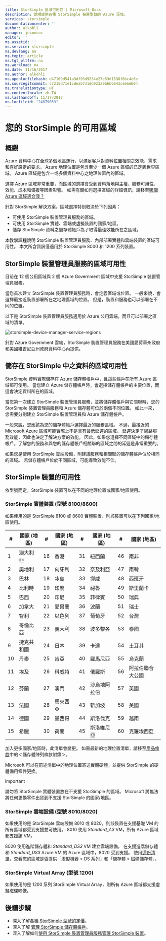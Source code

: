 ```yaml
---
title: StorSimple 區域可用性 | Microsoft Docs
description: 說明提供各種 StorSimple 裝置型號的 Azure 區域。
services: storsimple
documentationcenter: ''
author: alkohli
manager: jeconnoc
editor: ''
ms.assetid: ''
ms.service: storsimple
ms.devlang: na
ms.topic: article
ms.tgt_pltfrm: na
ms.workload: na
ms.date: 11/16/2017
ms.author: alkohli
ms.openlocfilehash: d47109d541a3df93d9234e27e53d1538f6bc4c6e
ms.sourcegitcommit: c7215d71e1cdeab731dd923a9b6b6643cee6eb04
ms.translationtype: HT
ms.contentlocale: zh-TW
ms.lasthandoff: 11/17/2017
ms.locfileid: "24879053"
---
```

# <a name="available-regions-for-your-storsimple"></a>您的 StorSimple 的可用區域

## <a name="overview"></a>概觀

Azure 資料中心在全球多個地區運行，以滿足客戶對資料位置相關之效能、需求和喜好設定的要求。 Azure 地理位置是包含至少一個 Azure 區域的已定義世界區域。 Azure 區域是包含一或多個資料中心之地理位置內的區域。

選擇 Azure 區域非常重要，而區域的選擇會受到資料落地與主權、服務可用性、效能、成本和備援等因素影響。 如需有關如何選擇區域的詳細資訊，請移至[哪個 Azure 區域適合我？](https://azure.microsoft.com/overview/datacenters/how-to-choose/)

針對 StorSimple 解決方案，區域選擇特別取決於下列因素：

- 可使用 StorSimple 裝置管理員服務的區域。
- 可使用 StorSimple 實體、雲端或虛擬裝置的國家/地區。
- 儲存 StorSimple 資料之儲存體帳戶為了取得最佳效能所在之區域。

本教學課程說明 StorSimple 裝置管理員服務、內部部署實體和雲端裝置的區域可用性。 本文所含資訊僅適用於 StorSimple 8000 和 1200 系列裝置。

## <a name="region-availability-for-storsimple-device-manager-service"></a>StorSimple 裝置管理員服務的區域可用性

目前在 12 個公用區域與 2 個 Azure Government 區域中支援 StorSimple 裝置管理員服務。

當您首次建立 StorSimple 裝置管理員服務時，會定義區域或位置。 一般來說，會選擇最接近裝置部署所在之地理區域的位置。 但是，裝置和服務也可以部署在不同的位置。

以下是 StorSimple 裝置管理員服務適用於 Azure 公用雲端，而且可以部署之區域的清單。

![storsimple-device-manager-service-regions](./media/storsimple-region/storsimple-device-manager-service-regions.png)

針對 Azure Government 雲端，StorSimple 裝置管理員服務在美國愛荷華州政府和美國維吉尼亞州政府資料中心內提供。

## <a name="region-availability-for-data-stored-in-storsimple"></a>儲存在 StorSimple 中之資料的區域可用性

StorSimple 資料實際儲存在 Azure 儲存體帳戶中，且這些帳戶在所有 Azure 區域都可使用。 當您建立 Azure 儲存體帳戶時，會選擇儲存體帳戶的主要位置，而這會決定資料所在的區域。

當您第一次建立 StorSimple 裝置管理員服務，並將儲存體帳戶與它關聯時，您的 StorSimple 裝置管理員服務和 Azure 儲存體可位於兩個不同位置。 如此一來，您需要分別建立 StorSimple 裝置管理員和 Azure 儲存體帳戶。

一般來說，您應該為您的儲存體帳戶選擇最近的服務區域。 不過，最接近的 Microsoft Azure 區域可能實際上不是具有最低延遲的區域。 延遲決定了網路服務效能，因此也決定了解決方案的效能。 因此，如果您選擇不同區域中的儲存體帳戶，了解您的服務和與您的儲存體帳戶相關聯的區域之間的延遲是非常重要的。

如果您是使用 StorSimple 雲端設備，則建議服務和相關聯的儲存體帳戶位於相同的區域。 若儲存體帳戶位於不同區域，可能導致效能不佳。

## <a name="availability-of-storsimple-device"></a>StorSimple 裝置的可用性

依型號而定，StorSimple 裝置可以在不同的地理位置或國家/地區使用。

### <a name="storsimple-physical-device-models-81008600"></a>StorSimple 實體裝置 (型號 8100/8600)

如果使用的是 StorSimple 8100 或 8600 實體裝置，則該裝置可以在下列國家/地區使用。

| #  | 國家 (地區)        | #  | 國家 (地區)     | #  | 國家 (地區)      | #  | 國家 (地區)              |
|----|----------------|----|-------------|----|--------------|----|----------------------|
| 1  | 澳大利亞      | 16 | 香港   | 31 | 紐西蘭  | 46 | 南非         |
| 2  | 奧地利        | 17 | 匈牙利     | 32 | 奈及利亞      | 47 | 南韓          |
| 3  | 巴林        | 18 | 冰島     | 33 | 挪威       | 48 | 西班牙                |
| 4  | 比利時        | 19 | 印度       | 34 | 祕魯         | 49 | 斯里蘭卡            |
| 5  | 巴西         | 20 | 印尼   | 35 | 菲律賓  | 50 | 瑞典               |
| 6  | 加拿大         | 21 | 愛爾蘭     | 36 | 波蘭       | 51 | 瑞士          |
| 7  | 智利          | 22 | 以色列      | 37 | 葡萄牙     | 52 | 台灣               |
| 8  | 哥倫比亞       | 23 | 義大利       | 38 | 波多黎各  | 53 | 泰國             |
| 9  | 捷克共和國 | 24 | 日本       | 39 | 卡達        | 54 | 土耳其               |
| 10 | 丹麥        | 25 | 肯亞       | 40 | 羅馬尼亞      | 55 | 烏克蘭              |
| 11 | 埃及          | 26 | 科威特      | 41 | 俄羅斯       | 56 | 阿拉伯聯合大公國 |
| 12 | 芬蘭        | 27 | 澳門       | 42 | 沙烏地阿拉伯 | 57 | 英國       |
| 13 | 法國         | 28 | 馬來西亞    | 43 | 新加坡    | 58 | 美國        |
| 14 | 德國        | 29 | 墨西哥      | 44 | 斯洛伐克     | 59 | 越南              |
| 15 | 希臘         | 30 | 荷蘭 | 45 | 斯洛維尼亞     | 60 | 克羅埃西亞              |

加入更多國家/地區時，此清單會變更。 如需最新的地理位置清單，請移至[產品條款](https://www.microsoft.com/en-us/Licensing/product-licensing)中的＜儲存體陣列條款附錄＞。

Microsoft 可以在前述清單中的地理位置寄送實體硬體，並提供 StorSimple 的硬體備用零件更換。

> [!IMPORTANT]
> 請勿將 StorSimple 實體裝置放在不支援 StorSimple 的區域。 Microsoft 將無法將任何更換零件出貨到不支援 StorSimple 的國家/地區。

### <a name="storsimple-cloud-appliance-models-80108020"></a>StorSimple 雲端設備 (型號 8010/8020)

如果使用的是 StorSimple 雲端設備 8010 或 8020，則該裝置在支援基礎 VM 的所有區域都受到支援並可使用。 8010 使用 _Standard_A3_ VM，所有 Azure 區域都支援該 VM。

8020 使用進階儲存體和 _Standard_DS3_ VM 建立雲端設備。 在支援進階儲存體和 _Standard_DS3_ Azure VM 的 Azure 區域中，8020 受到支援。 使用[這份清單](https://azure.microsoft.com/regions/services/)，查看您的區域是否提供「虛擬機器 > DS 系列」和「儲存體 > 磁碟儲存體」。

### <a name="storsimple-virtual-array-model-1200"></a>StorSimple Virtual Array (型號 1200)

如果使用的是 1200 系列 StorSimple Virtual Array，則所有 Azure 區域都支援虛擬磁碟映像。

## <a name="next-steps"></a>後續步驟

* 深入了解[各種 StorSimple 型號的定價](https://azure.microsoft.com/pricing/calculator/#storsimple2)。
* 深入了解 [管理 StorSimple 儲存體帳戶](storsimple-8000-manage-storage-accounts.md)。
* 深入了解如何[使用 StorSimple 裝置管理員服務管理 StorSimple 裝置](storsimple-8000-manager-service-administration.md)。
